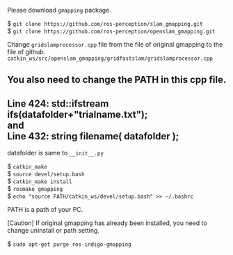 Please download `gmapping` package.  

$ `git clone https://github.com/ros-perception/slam_gmapping.git`  
$ `git clone https://github.com/ros-perception/openslam_gmapping.git`  

Change `gridslamprocessor.cpp` file from the file of original gmapping to the file of github.   
`catkin_ws/src/openslam_gmapping/gridfastslam/gridslamprocessor.cpp`  

You also need to change the PATH in this cpp file.  
---  
Line 424: std::ifstream ifs(datafolder+"trialname.txt");  
and  
Line 432: string filename( datafolder );  
---  
datafolder is same to `__init__.py`  

$ `catkin_make`  
$ `source devel/setup.bash`  
$ `catkin_make install`  
$ `rosmake gmapping`  
$ `echo "source PATH/catkin_ws/devel/setup.bash" >> ~/.bashrc`  

PATH is a path of your PC.  


[Caution] If original gmapping has already been installed, you need to change uninstall or path setting.  

$ `sudo apt-get purge ros-indigo-gmapping`  


